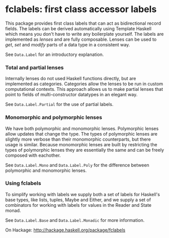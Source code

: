 # fclabels: first class accessor labels

This package provides first class labels that can act as bidirectional record
fields. The labels can be derived automatically using Template Haskell which
means you don't have to write any boilerplate yourself. The labels are
implemented as _lenses_ and are fully composable. Lenses can be used to _get_,
_set_ and _modify_ parts of a data type in a consistent way.

See `Data.Label` for an introductory explanation.

### Total and partial lenses

Internally lenses do not used Haskell functions directly, but are implemented
as categories. Categories allow the lenses to be run in custom computational
contexts. This approach allows us to make partial lenses that point to fields
of multi-constructor datatypes in an elegant way.

See `Data.Label.Partial` for the use of partial labels.

### Monomorphic and polymorphic lenses

We have both polymorphic and monomorphic lenses. Polymorphic lenses allow
updates that change the type. The types of polymorphic lenses are slightly more
verbose than their monomorphic counterparts, but there usage is similar.
Because monomorphic lenses are built by restricting the types of polymorphic
lenses they are essentially the same and can be freely composed with eachother.

See `Data.Label.Mono` and `Data.Label.Poly` for the difference between
polymorphic and monomorphic lenses.

### Using fclabels

To simplify working with labels we supply both a set of labels for Haskell's
base types, like lists, tuples, Maybe and Either, and we supply a set of
combinators for working with labels for values in the Reader and State monad.

See `Data.Label.Base` and `Data.Label.Monadic` for more information.

On Hackage: http://hackage.haskell.org/package/fclabels

